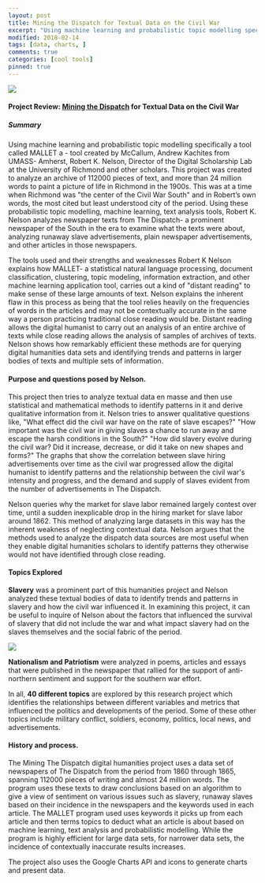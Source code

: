 ```yaml
---
layout: post
title: Mining the Dispatch for Textual Data on the Civil War
excerpt: "Using machine learning and probabilistic topic modelling specifically a tool called MALLET -created by McCallum, Andrew to analyze an archive of 112000 pieces of text, and more than 24 million words."
modified: 2018-02-14
tags: [data, charts, ]
comments: true
categories: [cool tools]
pinned: true
---
```


![](http://chart.apis.google.com/chart?cht=lc&chs=700x300&chd=e:WtXpoQcKO.O4I9KvJMLAJuNgLyRPYMVEVPTeNBMFNsP2QVa0TZabyqp5aXWmUjUOTZSLT0QAR5cjw3c.WXZhPEQFL0Q3VNYaQcfTzLbnY9,GNHLHCFTIiJKGWK.JMJ8ObOoKUWJWrSoLENBSmQMXMUagIXARjQMQVRsTrT3UjPtO2O4URQcMHOEUDSLRhTZYga7XFcWR4QHQVYlUpNWKc&chdl=for+hire+and+wanted+ads|fugitive+slave+ads&chdlp=b&chds=0,17.74075&chxt=x,x,y&chxr=2,0,17.74075&chxl=0:|Jan|Apr|Jul|Oct|Jan|Apr|Jul|Oct|Jan|Apr|Jul|Oct|Jan|Apr|Jul|Oct|Jan|1:|1861|1862|1863|1864|2:|0%25|2%25|4%25|6%25|8%25|10%25|12%25|14%25|16%25|&chxp=0,3.85,9.62,15.38,21.15,26.92,32.69,38.46,44.23,50,55.77,61.54,67.31,73.08,78.85,84.62,90.38,96.15|1,14.42,37.5,60.58,83.655|2,0,2,4,6,8,10,12,14,16&chm=R,F2F2F2,0,0.028884615384615,0.25965384615385|R,F2F2F2,0,0.49038461538462,0.72115384615385|R,F2F2F2,0,0.95188461538462,1&chco=446688,4cb052)
#### Project Review: [Mining the Dispatch](http://dsl.richmond.edu/dispatch/) for Textual Data on the Civil War

##### Summary

Using machine learning and probabilistic topic modelling specifically a tool called MALLET a - tool created by McCallum, Andrew Kachites from UMASS- Amherst, Robert K. Nelson, Director of the Digital Scholarship Lab at the University of Richmond and other scholars. This project was created to analyze an archive of 112000 pieces of text, and more than 24 million words to paint a picture of life in Richmond in the 1900s. This was at a time when Richmond was "the center of the Civil War South" and in Robert’s own words, the most cited but least understood city of the period. Using these probabilistic topic modelling, machine learning, text analysis tools, Robert K. Nelson analyzes newspaper texts from The Dispatch- a prominent newspaper of the South in the era to examine what the texts were about, analyzing runaway slave advertisements, plain newspaper advertisements, and other articles in those newspapers.

The tools used and their strengths and weaknesses
Robert K Nelson explains how MALLET- a statistical natural language processing, document classification, clustering, topic modeling, information extraction, and other machine learning application tool, carries out a kind of "distant reading" to make sense of these large amounts of text. Nelson explains the inherent flaw in this process as being that the tool relies heavily on the frequencies of words in the articles and may not be contextually accurate in the same way a person practicing traditional close reading would be. Distant reading allows the digital humanist to carry out an analysis of an entire archive of texts while close reading allows the analysis of samples of archives of texts. Nelson shows how remarkably efficient these methods are for querying digital humanities data sets and identifying trends and patterns in larger bodies of texts and multiple sets of information.

#### Purpose and questions posed by Nelson.

This project then tries to analyze textual data en masse and then use statistical and mathematical methods to identify patterns in it and derive qualitative information from it. Nelson tries to answer qualitative questions like, "What effect did the civil war have on the rate of slave escapes?" "How important was the civil war in giving slaves a chance to run away and escape the harsh conditions in the South?" "How did slavery evolve during the civil war? Did it increase, decrease, or did it take on new shapes and forms?" The graphs that show the correlation between slave hiring advertisements over time as the civil war progressed allow the digital humanist to identify patterns and the relationship between the civil war's intensity and progress, and the demand and supply of slaves evident from the number of advertisements in The Dispatch.

Nelson queries why the market for slave labor remained largely contest over time, until a sudden inexplicable drop in the hiring market for slave labor around 1862. This method of analyzing large datasets in this way has the inherent weakness of neglecting contextual data. Nelson argues that the methods used to analyze the dispatch data sources are most useful when they enable digital humanities scholars to identify patterns they otherwise would not have identified through close reading.

#### Topics Explored

**Slavery** was a prominent part of this humanities project and Nelson analyzed these textual bodies of data to identify trends and patterns in slavery and how the civil war influenced it. In examining this project, it can be useful to inquire of Nelson about the factors that influenced the survival of slavery that did not include the war and what impact slavery had on the slaves themselves and the social fabric of the period.

![](http://journalofdigitalhumanities.org/wp-content/uploads/2013/02/chart.png)

**Nationalism and Patriotism** were analyzed in poems, articles and essays that were published in the newspaper that rallied for the support of anti-northern sentiment and support for the southern war effort.

In all, **40 different topics** are explored by this research project which identifies the relationships between different variables and metrics that influenced the politics and developments of the period. Some of these other topics include military conflict, soldiers, economy, politics, local news, and advertisements.

#### History and process.

The Mining The Dispatch digital humanities project uses a data set of newspapers of The Dispatch from the period from 1860 through 1865, spanning 112000 pieces of writing and almost 24 million words. The program uses these texts to draw conclusions based on an algorithm to give a view of sentiment on various issues such as slavery, runaway slaves based on their incidence in the newspapers and the keywords used in each article. The MALLET program used uses keywords it picks up from each article and then terms topics to deduct what an article is about based on machine learning, text analysis and probabilistic modelling. While the program is highly efficient for large data sets, for narrower data sets, the incidence of contextually inaccurate results increases.

The project also uses the Google Charts API and icons to generate charts and present data.
